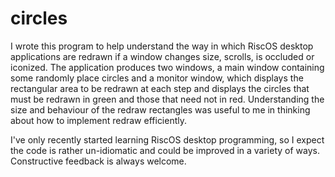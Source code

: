 # circles

I wrote this program to help understand the way in which RiscOS desktop applications are redrawn if a window changes size, scrolls, is occluded or iconized.  The application produces two windows, a main window containing some randomly place circles and a monitor window, which displays the rectangular area to be redrawn at each step and displays the circles that must be redrawn in green and those that need not in red.  Understanding the size and behaviour of the redraw rectangles was useful to me in thinking about how to implement redraw efficiently.

I've only recently started learning RiscOS desktop programming, so I expect the code is rather un-idiomatic and could be improved in a variety of ways.  Constructive feedback is always welcome.

